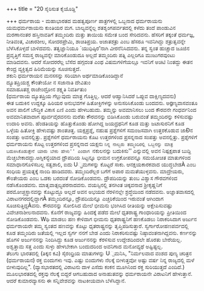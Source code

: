 +++
title = "20 ಸೈರಿಸುತ ಕೈಯೊಡ್ಡಿ"

+++
ಧರ್ಮರಾಯ - ಮಹಾಭಾರತದ ಮಹತ್ವಪೂರ್ಣ ಪಾತ್ರಗಳಲ್ಲಿ ಒಬ್ಬನಾದ ಧರ್ಮರಾಯನು ಯಮಧರ್ಮರಾಯನು ಕುಂತಿಯರ ಮಗ. ಬಾಲ್ಯವನ್ನೆಲ್ಲ ಶತಶೃಂಗಪರ್ವತದಲ್ಲಿ ಕಳೆದು ತಂದೆ ಪಾಂಡುವಿನ ಮರಣಾನಂತರ ಹಸ್ತಿನಾವತಿಗೆ ತಮ್ಮಂದಿರು ಮತ್ತು ತಾಯಿಯ ಸಮೇತ ಬಂದ ಸೇರಿದವನು. ಹೆಸರಿಗೆ ತಕ್ಕಂತೆ ಧರ್ಮಜ್ಞ, ನೀತಿವಂತ, ವಿಚಾರಶೀಲ, ಸೋದರಪ್ರೇಮಿ, ಶಾಚಿತಿಪ್ರಯ. ಅಜಾತಶತ್ರು ಎಂಬ ಹೆಸರೂ ಇವನಿಗಿದ್ದು ಶತ್ರುತ್ವವನ್ನೇ ಬೆಳೆಸಿಕೊಳ್ಳದೆ ಬಾಳಿದವನು. ತತ್ವಜ್ಞಾನಿಯೂ `ಯುಧಿಷ್ಠಿರ'ನಾಗಿ ವೀರನೆನಿಸಿದವನು. ತನ್ನ ಸ್ವಂತ ಹುಚ್ಚಾದ ಜೂಜಿನ ಪ್ರವೃತ್ತಿಗೆ ಸಮಸ್ತ ರಾಜ್ಯವನ್ನೇ ಮಾರಿಕೊಂಡುದೂ ಅಲ್ಲದೆ ತಮ್ಮಂದಿರು ಪತ್ನಿ ಎಲ್ಲರಿಗೂ ಮುಜುಗರವುಂಟು ಮಾಡಿದವನು. ಆದರೆ ಸೋದರರೆಲ್ಲ ಬೆಸೆದ ಹಗ್ಗದಂತ ಎಂಥ ವಿಷಮಗಳಿಗೆಯಲ್ಲೂ ಇವನಿಗೆ ಅಚಿಟಿ ನಿಂತದ್ದು ಈತನ ಕೇಂದ್ರ ವ್ಯಕ್ತಿತ್ವದ ಹಿರಿಮೆಯನ್ನು ಸೂಚಿಸುತ್ತದೆ.  
ಶಕುನಿ ಧರ್ಮರಾಯನ ಮನಸಸನ್ನು ಸರಿಯಾಗಿ ಅರ್ಥಮಾಡಿಕೊಂಡಿದ್ದಾನೆ  
ದ್ಯೂತಪ್ರಿಯಶ್ಚ ಕೌಂತೇಯೋ ನ ಸಜಾನಾತಿ ದೇವಿತುಂ  
ಸಮಾಹೂತಶ್ಚ ರಾಜೇಂದ್ರೋನ ಶಕ್ಷ್ಯತಿ ನಿವರ್ತಿತುಂ  
(ಧರ್ಮರಾಯ ದ್ಯೂತಪ್ರಿಯ ಗೆಲ್ಲುವುದು ಮಾತ್ರ ಗೊತ್ತಿಲ್ಲ. ಆದರೆ ಆಹ್ವಾನಿಸಿದರೆ ಒಪ್ಪುವ ದಾಕ್ಷಿಣ್ಯದವನು)  
ಈತ ಬದುಕಿನ ಉದ್ದಕ್ಕೂ ಹಿರಿಯರ ಅನುಭವಗಳ ಹಿತೋಕ್ತಿಗಳನ್ನು ಅನುಸರಿಸಿಕೊಂಡು ಬಂದವನು. ಅgಣ್ಯವಾಸವಂತೂ ಅವನ ಪಾಲಿಗೆ ಬೌದ್ಧಿಕ ವಿಕಾಸ ಏಣಿ ಎಂದು ಹೇಳಬಹುದು. ತಮ್ಮನ್ನು ಅವಮಾನಿಸಲು ಬಂದ ಕೌರವನೇ ಗಂಧರ್ವನಿಂದ ಅವಮಾನಿತವಾದಾಗ ಪೂರ್ವವೈರವನನು ಮರೆತು ಕೌರವನನ್ನು ಬಿಡಿಸಿಕೊಂಡು ಬರುವಂತೆ ತಮ್ಮಂದಿರನ್ನು ಕಳಿಸುವಷ್ಟು ಉದಾರಿ ಅವನು. ಹೆಂಡತಿಯನ್ನು ಹೊತ್ತುಕೊಂಡು ಹೋಗಿದ್ದ ಜಯದ್ರಥನಿಗೆ ಕೂಡ ಮತ್ತು ಜಟಾಸುರನಿಗೆ ಕೂಡ ಒಳ್ಳೆಯ ಹಿತೋಕ್ತಿ ಹೇಳುವಷ್ಟು ಶಾಂತಚಿತ್ತ. ಯಕ್ಷಪ್ರಶ್ನೆ, ನಹುಷ ಪ್ರಶ್ನೆಗಳಿಗೆ ಸಮಂಜಸವಾಗಿ ಉತ್ತರಕೊಡುವ ಜಾÐನ ಸಂಪತ್ತು ಅವನಲ್ಲಿತ್ತು. ಪ್ರಶ್ನೆಗಳಿಗೆ ಧರ್ಮರಾಯನು ಕೊಟ ಉತ್ತರಗಳಿಂದ ಪ್ರಸನ್ನನಾದ ಸಂಪತ್ತು ಅವನಲ್ಲಿತ್ತು. ಪ್ರಶ್ನೆಗಳಿಗೆ ಧರ್ಮರಾಯನು ಕೊಟ್ಟ ಉತ್ತರಗಳಿಂದ ಪ್ರಸನ್ನನಾದ ಯಕ್ಷನು ``ನಿನ್ನ ನಾಲ್ವರು ತಮ್ಮಂದಿರಲ್ಲಿ ಒಬ್ಬನನ್ನು ಮಾತ್ರ ಬದುಕಿಸಿಕೊಡುತ್ತೇನೆ ಯಾರು ಬೇಕು ಹೇಳು'' ಎಂದಾಗ ``ನಕುಲನನ್ನು ಬದುಕಿಸು'' ಎನ್ನುವಲ್ಲಿ ಅವನ ನಿಷ್ಪಕ್ಷಪಾತ ಬುದ್ದಿ ಮೆಚ್ಚಬೇಕಾದದ್ದು.ಅಗ್ನಿಕನ್ಯೆಯಾದ ದ್ರೌಪದಿಯ ಸಿಟ್ಟನ್ನೂ ಭೀಮನ ಉಗ್ರಕೋಪವನ್ನೂ ಸಮಯೋಚಿತ ಮಾತುಗಳಿಂದ ಸಮಾಧಾನಗೊಳಿಸಬಲ್ಲ ಸತ್ವಶಾಲಿ, ಐದು U್ಫ್ರಮಗಳನ್ನು ಕೊಟ್ಟರೆ ಸಾಕು. ಆನಕ್ಷಯಕಾರಕವಾದ ಯುದ್ಧಬೇಡÀ ಎಂಬ ಸಂಧಿಯ ಪ್ರಯತ್ನಕ್ಕೆ ನಾಂದಿ ಹಾಡಿದವರು. ತಮ್ಮಂದಿರೆಲ್ಲರ ಬಗೆಗೆ ಅಪಾರ ಮಮತೆಯುಳ್ಳವನು. ಮಾದ್ರೇಯರು, ಕೌಂತೇಯರು ಎಂಬ ಒಡಕು ಬರದಂತೆ ನೋಡಿಕೊಂಡವನು. ದ್ರೌಪದಿಯನ್ನು ತುಂಬ ವಿಶ್ವಾಸ ಗೌರವಗಳಿಂದ ನಡೆಸಿಕೊಂಡವನು. ಮಾತೃವಾತ್ಸಲ್ಯಪರನಾದವನು. ವಯಸ್ಸಿನಲ್ಲಿ ತನಗಿಂತ ಚಿಕ್ಕವನಾದ ಶ್ರೀಕೃಷ್ಣನಿಗೆ ಪರಮೋಚ್ಚಸ್ಥಾನವನ್ನು ಕೊಟ್ಟುದ್ದೂ ಅಲ್ಲದೆ ಅವನ ಅಭಯದ ನೆರಳಿನಲ್ಲೇ ಶ್ರದ್ಧೆಯಿಂದ ನಡೆದವನು. ಅಜ್ಞಾತವಾಸದಲ್ಲಿ ವಿರಾಟನಗರದಲ್ಲಿದ್ದಾಗÀ ತಮ್ಮಂದಿರನ್ನೂ, ದ್ರೌಪದಿಯನ್ನೂ ಎಚ್ಚರಿಕೆಯಿಂದ ಇರುವಂತೆ ಆಗಿಂದಾಗ ಸೂಚಿಸುತ್ತಿದ್ದÀವನು. ಕೌರವನನ್ನು ಸೋಲಿಸಿದ ಮೇಲೆ ಭೀಮನು ಭಂಗಿಸಿದ ರೀತಿಯನ್ನು ಅಕ್ಷೇಪಿಸುವಷ್ಟು ವಿವೇಚನಾಶೀಲನಾದವನು. ಕೊನೆಗೆ ರಾಜ್ಯವನ್ನು ಹಿಂದಕ್ಕೆ ಪಡೆದ ಮೇಲೆ ಧೃತರಾಷ್ಟ್ರ ಗಾಂಧಾರಿಯನ್ನು ಪ್ರೀತಿಯಿಂದ ನೋಡಿಕೊಂಡವನು. Wಥಿ ಮಾಡಲು ಹಣ ಕೇಳಿದಾಗ ಭೀಮನು ಧೃತರಾಷ್ಟ್ರನಿಗೆ ಹಣಕೊಡಲು ನಿರಾಕರಿಸಿದಾಗ ಅರ್ಜುನ ಧರ್ಮರಾಯರೇ ತಮ್ಮ ಸ್ವಂತದ ಹಣವನ್ನು ಕೊಟ್ಟು ಧೃತರಾಷ್ಟ್ರನನ್ನು ತೃಪ್ತಿಪಡಿಸುತ್ತಾರೆ. ಸ್ವರ್ಗಾರೋಹಣಪರ್ವದಲ್ಲಿ ಕೂಡ ತಮ್ಮಂದಿರು ಜತೆಯಲ್ಲಿ ಇಲ್ಲದ ಸ್ವರ್ಗ ನನಗೆ ಬೇಡ ಎಂದು ನಿರಾಕರಿಸುವಷ್ಟು ನಿಷ್ಠಾವಂತನಾಗಿದ್ದವನು. ಕರ್ಣನನ್ನು ಹೊಗಳಿ ಅರ್ಜುನನನ್ನು ನಿಂದಿಸಿದ್ದು ಕೂಡ ಅರ್ಜುನನನ್ನು ಕೆರಳಿಸುವ ಉದ್ದೇಶದಿಂದಲೇ ಹೊರತು ಬೇರೆಯಲ್ಲ. ಅಶ್ವತ್ತಾಮ ಸತ್ತ ಎಂದು ಸುಳ್ಳು ಹೇಳಬೇಕಾಗಿ ಬಂದುದರಿಂದ ಅವನಿಗಾದ ಮನೋವ್ಯಥೆ ಅಷ್ಟಿಷ್ಟಲ್ಲ.  
ತೆಲುಗು ಭಾರತದಲ್ಲಿ (ತಿಕ್ಕನ ಕವಿ) ಸೈರಂಧ್ರಿಯ ಮಾತುಗಳನ್ನು U್ಪಮನಿಸಿ, "ನಿರ್ಮಲವಾದ ವಂಶದ ಪುಣ್ಯ ಚರಿತ್ರನ (ಧರ್ಮರಾಯನ) ರಕ್ತ ಬಿಂದುಗಳು ಇವು. ಎಷ್ಟು ಬಿಂದುಗಳು ನೆಲಕ್ಕೆ ಬೀಳುತ್ತವೋ ಅಷ್ಟು ವರ್ಷ ನಿನ್ನ ರಾಜ್ಯದಲ್ಲಿ ಮಳೆ ಬೀಳುವುದಿಲ್ಲ". (ವ್ಯಾಸಭಾರತದಲ್ಲಿ ವಿರಾಟನು ದಾಳ ಎಸೆದು ಕಂಕನ ಮೂಗಿನಿಂದ ರಕ್ತ ಸುರಿಯುತ್ತದೆ ಎಂದಿದೆ.)  
ಮೂಲಭಾರತದಲ್ಲಿ ರಕ್ತವು ನೆಲಕ್ಕೆ ಬಿದ್ದರೆ ಆಗಬಹುದಾದ ಅನಾಹುತವನ್ನು ಧರ್ಮರಾಯನೇ ವಿರಾಟನಿಗೆ ಹೇಳುತ್ತಾನೆ. ಆದರೆ ಕುಮಾರವ್ಯಾಸನು ಈ ಸನ್ನಿವೇಶವನ್ನು ನಾಟಕೀಯವಾಗಿ ಬೆಳೆಸಿದ್ದಾನೆ.